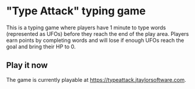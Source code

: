 # "Type Attack" typing game

This is a typing game where players have 1 minute to type words (represented as UFOs) before they reach the end of the play area. Players earn points by completing words and will lose if enough UFOs reach the goal and bring their HP to 0.

## Play it now

The game is currently playable at https://typeattack.jtaylorsoftware.com.
